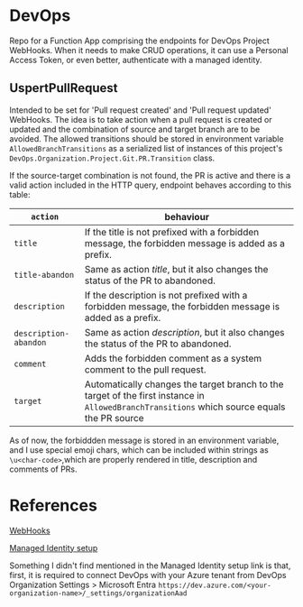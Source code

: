# DevOps
Repo for a Function App comprising the endpoints for DevOps Project WebHooks.
When it needs to make CRUD operations, it can use a Personal Access Token, or even better, authenticate with a managed identity.
## UspertPullRequest
Intended to be set for 'Pull request created' and 'Pull request updated' WebHooks.
The idea is to take action when a pull request is created or updated and the combination of source and target branch are to be avoided.
The allowed transitions should be stored in environment variable `AllowedBranchTransitions` as a serialized list of instances of this project's `DevOps.Organization.Project.Git.PR.Transition` class.

If the source-target combination is not found, the PR is active and there is a valid action included in the HTTP query, endpoint behaves according to this table:

| `action`              | behaviour
| --------------------- | -------------------------------------------------------------------------------------------------------- |
| `title`               | If the title is not prefixed with a forbidden message, the forbidden message is added as a prefix.       |
| `title-abandon`       | Same as action _title_, but it also changes the status of the PR to abandoned.                           |
| `description`         | If the description is not prefixed with a forbidden message, the forbidden message is added as a prefix. |
| `description-abandon` | Same as action _description_, but it also changes the status of the PR to abandoned.                     |
| `comment`             | Adds the forbidden comment as a system comment to the pull request.                                      |
| `target`              | Automatically changes the target branch to the target of the first instance in `AllowedBranchTransitions` which source equals the PR source | 

As of now, the forbiddden message is stored in an environment variable, and I use special emoji chars, which can be included within strings as `\u<char-code>`,which are properly rendered in title, description and comments of PRs.

# References
[WebHooks](https://learn.microsoft.com/en-us/azure/devops/repos/git/create-pr-status-server-with-azure-functions?view=azure-devops)

[Managed Identity setup](https://learn.microsoft.com/en-us/azure/devops/integrate/get-started/authentication/service-principal-managed-identity?view=azure-devops)

Something I didn't find mentioned in the Managed Identity setup link is that, first, it is required to connect DevOps with your Azure tenant from DevOps Organization Settings > Microsoft Entra `https://dev.azure.com/<your-organization-name>/_settings/organizationAad`
